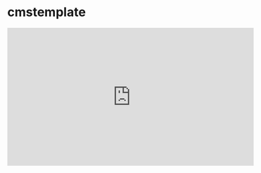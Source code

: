 # cmstemplate
<iframe width="560" height="315" src="https://www.youtube.com/embed/pfA5VCCav3o" title="YouTube video player" frameborder="0" allow="accelerometer; autoplay; clipboard-write; encrypted-media; gyroscope; picture-in-picture" allowfullscreen></iframe>
